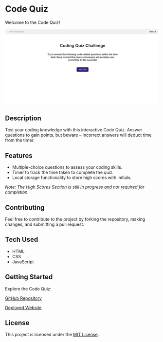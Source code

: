 # Code Quiz

Welcome to the Code Quiz!

![alt text](<assets/images/Opera Snapshot_2024-02-04_140320_127.0.0.1.png>)

## Description

Test your coding knowledge with this interactive Code Quiz. Answer questions to gain points, but beware – incorrect answers will deduct time from the timer.

## Features

- Multiple-choice questions to assess your coding skills.
- Timer to track the time taken to complete the quiz.
- Local storage functionality to store high scores with initials.

*Note: The High Scores Section is still in progress and not required for completion.*

## Contributing

Feel free to contribute to the project by forking the repository, making changes, and submitting a pull request.

## Tech Used

- HTML
- CSS
- JavaScript

## Getting Started

Explore the Code Quiz:

[GitHub Repository](https://github.com/Daleray1231/Code_Quiz)

[Deployed Website](https://daleray1231.github.io/Code_Quiz)

## License

This project is licensed under the [MIT License](LICENSE).


